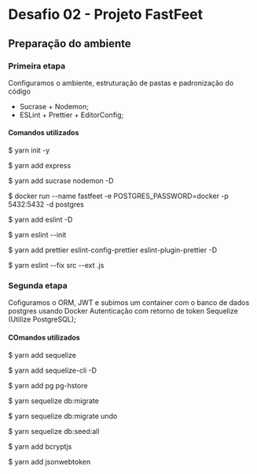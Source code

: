# Desafio 02 - Projeto FastFeet

## Preparação do ambiente

### Primeira etapa

Configuramos o ambiente, estruturação de pastas e padronização do código

- Sucrase + Nodemon;
- ESLint + Prettier + EditorConfig;

#### Comandos utilizados

$ yarn init -y

$ yarn add express

$ yarn add sucrase nodemon -D

$ docker run --name fastfeet -e POSTGRES_PASSWORD=docker -p 5432:5432 -d postgres

$ yarn add eslint -D

$ yarn eslint --init

$ yarn add prettier eslint-config-prettier eslint-plugin-prettier -D

$ yarn eslint --fix src --ext .js

### Segunda etapa

Cofiguramos o ORM, JWT e subimos um container com o banco de dados postgres usando Docker
Autenticação com retorno de token
Sequelize (Utilize PostgreSQL);

#### COmandos utilizados

$ yarn add sequelize

$ yarn add sequelize-cli -D

$ yarn add pg pg-hstore

$ yarn sequelize db:migrate

$ yarn sequelize db:migrate undo

$ yarn sequelize db:seed:all

$ yarn add bcryptjs

$ yarn add jsonwebtoken

